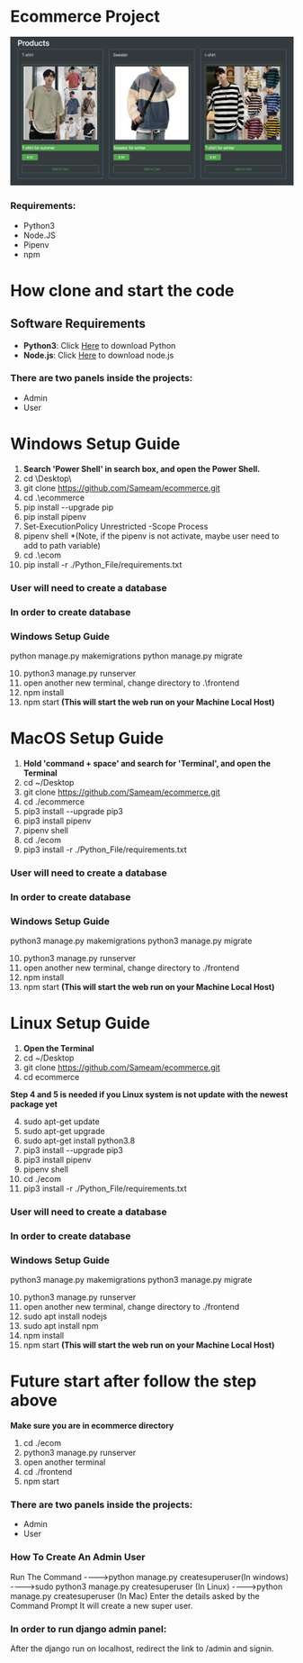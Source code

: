 # Ecommerce Project 
![image info](./images/screenshot.png)
### Requirements:
* Python3 
* Node.JS
* Pipenv 
* npm 

# How clone and start the code 
## Software Requirements

- <b>Python3</b>: Click [Here](https://www.python.org/downloads/) to download Python
- <b>Node.js</b>: Click [Here](https://nodejs.org/en/download/) to download node.js

### There are two panels inside the projects:

* Admin
* User

# Windows Setup Guide
1. <b>Search 'Power Shell' in search box, and open the Power Shell. </b>
2. cd \Desktop\
2. git clone https://github.com/Sameam/ecommerce.git
3. cd .\ecommerce
4. pip install --upgrade pip
5. pip install pipenv
6. Set-ExecutionPolicy Unrestricted -Scope Process
7. pipenv shell *(Note, if the pipenv is not activate, maybe user need to add to path variable)
8. cd .\ecom
9. pip install -r ./Python_File/requirements.txt
### User will need to create a database 

### In order to create database
### Windows Setup Guide
python manage.py makemigrations
python manage.py migrate

10. python3 manage.py runserver
11. open another new terminal, change directory to .\frontend
12. npm install
13. npm start **(This will start the web run on your Machine Local Host)**

# MacOS Setup Guide
1. <b>Hold 'command + space' and search for 'Terminal', and open the Terminal </b>
2. cd ~/Desktop
3. git clone https://github.com/Sameam/ecommerce.git
4. cd ./ecommerce 
5. pip3 install --upgrade pip3
6. pip3 install pipenv
7. pipenv shell
8. cd ./ecom
9. pip3 install -r ./Python_File/requirements.txt
### User will need to create a database 

### In order to create database
### Windows Setup Guide
python3 manage.py makemigrations
python3 manage.py migrate

10. python3 manage.py runserver
11. open another new terminal, change directory to ./frontend
12. npm install
13. npm start **(This will start the web run on your Machine Local Host)**

# Linux Setup Guide
1. <b>Open the Terminal </b>
2. cd ~/Desktop
3. git clone https://github.com/Sameam/ecommerce.git
4. cd ecommerce

**Step 4 and 5 is needed if you Linux system is not update with the newest package yet**


4. sudo apt-get update
5. sudo apt-get upgrade
7. sudo apt-get install python3.8
8. pip3 install --upgrade pip3
9. pip3 install pipenv
10. pipenv shell
11. cd ./ecom
12. pip3 install -r ./Python_File/requirements.txt

### User will need to create a database 

### In order to create database
### Windows Setup Guide
python3 manage.py makemigrations
python3 manage.py migrate

10. python3 manage.py runserver
11. open another new terminal, change directory to ./frontend
12. sudo apt install nodejs
13. sudo apt install npm
14. npm install
15. npm start **(This will start the web run on your Machine Local Host)**

# Future start after follow the step above 
**Make sure you are in ecommerce directory**
1. cd ./ecom
2. python3 manage.py runserver
3. open another terminal 
4. cd ./frontend
5. npm start

### There are two panels inside the projects:

* Admin
* User

### How To Create An Admin User

Run The Command
---->python manage.py createsuperuser(In windows)
---->sudo python3 manage.py createsuperuser (In Linux)
---->python manage.py createsuperuser (In Mac) 
Enter the details asked by the Command Prompt It will create a new super user.

### In order to run django admin panel:
After the django run on localhost, redirect the link to /admin and signin. 

